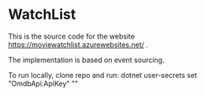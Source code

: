 # WatchList

This is the source code for the website https://moviewatchlist.azurewebsites.net/ .

The implementation is based on event sourcing.

To run locally, clone repo and run:
dotnet user-secrets set "OmdbApi:ApiKey" "<OMDB API KEY>"
